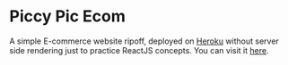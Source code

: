 # Piccy Pic Ecom

A simple E-commerce website ripoff, deployed on [Heroku](https://www.heroku.com/) without server side rendering just to practice ReactJS concepts.
You can visit it [here](https://piccy-pic.herokuapp.com/).